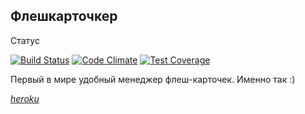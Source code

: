 ## Флешкарточкер

Статус

[![Build Status](https://travis-ci.org/alx-t/flashcards.png?branch=master,staging,production)](https://travis-ci.org/alx-t/flashcards)  [![Code Climate](https://codeclimate.com/github/alx-t/flashcards/badges/gpa.svg)](https://codeclimate.com/github/alx-t/flashcards)  [![Test Coverage](https://codeclimate.com/github/alx-t/flashcards/badges/coverage.svg)](https://codeclimate.com/github/alx-t/flashcards)

Первый в мире удобный менеджер флеш-карточек. Именно так :)

[*heroku*](https://tranquil-cove-3600.herokuapp.com/)